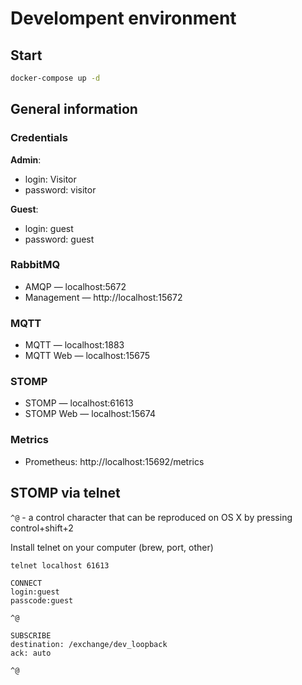 # Develompent environment

## Start

```bash
docker-compose up -d
```

## General information

### Credentials

**Admin**: 

* login: Visitor
* password: visitor

**Guest**: 

* login: guest
* password: guest

### RabbitMQ

* AMQP — localhost:5672
* Management — http://localhost:15672

### MQTT

* MQTT — localhost:1883 
* MQTT Web — localhost:15675

### STOMP

* STOMP — localhost:61613
* STOMP Web — localhost:15674


### Metrics

* Prometheus: http://localhost:15692/metrics


## STOMP via telnet

`^@` - a control character that can be reproduced on OS X by pressing control+shift+2

Install telnet on your computer (brew, port, other)

```
telnet localhost 61613
```

```
CONNECT
login:guest
passcode:guest

^@
```

```
SUBSCRIBE
destination: /exchange/dev_loopback
ack: auto

^@
```
